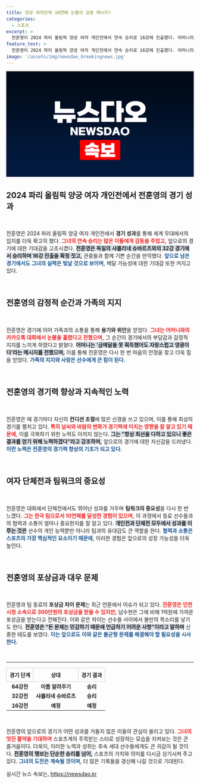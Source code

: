 ```yaml
---
title: 양궁 여자단체 10연패 눈물의 감동 메시지!
categories:
  - 스포츠
excerpt: >
  전훈영이 2024 파리 올림픽 양궁 여자 개인전에서 연속 승리로 16강에 진출했다. 어머니의 축하 메시지에 감격한 그는 최선을 다하겠다며 메달에 대한 의지를 다졌다.
feature_text: >
  전훈영이 2024 파리 올림픽 양궁 여자 개인전에서 연속 승리로 16강에 진출했다. 어머니의 축하 메시지에 감격한 그는 최선을 다하겠다며 메달에 대한 의지를 다졌다.
image: '/assets/img/newsdao_breakingnews.jpg'
---
```


<p><img src="/assets/img/newsdao_breakingnews.jpg" alt="ranknews 속보" /></p>

<h2 data-ke-size="size26">2024 파리 올림픽 양궁 여자 개인전에서 전훈영의 경기 성과</h2>

<p data-ke-size="size16">&nbsp;</p>

<p>전훈영은 2024 파리 올림픽 양궁 여자 개인전에서 <b>경기 성과</b>를 통해 세계 무대에서의 입지를 더욱 확고히 했다. <b><span style="color: #ee2323;">그녀의 연속 승리는 많은 이들에게 감동을 주었고,</span></b> 앞으로의 경기에 대한 기대감을 고조시켰다. <b><span style="background-color: #21538527;">전훈영은 독일의 샤를리네 슈바르츠와의 32강 경기에서 승리하며 16강 진출을 확정 짓고,</span></b> 관중들과 함께 기쁜 순간을 만끽했다. <b><span style="color: #1a5490;">앞으로 남은 경기에서도 그녀의 실력은 빛날 것으로 보이며,</span></b> 메달 가능성에 대한 기대감 또한 커지고 있다. </p>

<p data-ke-size="size16">&nbsp;</p>

<h2 data-ke-size="size26">전훈영의 감정적 순간과 가족의 지지</h2>

<p data-ke-size="size16">&nbsp;</p>

<p>전훈영은 경기에 이어 가족과의 소통을 통해 <b>용기와 위안</b>을 얻었다. <b><span style="color: #ee2323;">그녀는 어머니와의 카카오톡 대화에서 눈물을 흘렸다고 전했으며,</span></b> 그 순간이 경기에서의 부담감과 감정적 지지를 느끼게 하였다고 밝혔다. <b><span style="background-color: #21538527;">어머니는 ‘금메달을 못 획득했어도 자랑스럽고 영광이다’라는 메시지를 전했으며,</span></b> 이를 통해 전훈영은 다시 한 번 마음의 안정을 찾고 더욱 힘을 얻었다. <b><span style="color: #1a5490;">가족의 지지와 사랑은 선수에게 큰 힘이 된다.</span></b></p>

<p data-ke-size="size16">&nbsp;</p>

<h2 data-ke-size="size26">전훈영의 경기력 향상과 지속적인 노력</h2>

<p data-ke-size="size16">&nbsp;</p>

<p>전훈영은 매 경기마다 자신의 <b>컨디션 조절</b>에 많은 신경을 쓰고 있으며, 이를 통해 최상의 경기를 펼치고 있다. <b><span style="color: #ee2323;">특히 날씨와 바람의 변화가 경기력에 미치는 영향을 잘 알고 있기 때문에,</span></b> 이를 극복하기 위한 노력도 아끼지 않는다. <b><span style="background-color: #21538527;">그는 "항상 최선을 다하고 있으니 좋은 결과를 얻기 위해 노력하겠다”라고 강조하며,</span></b> 앞으로의 경기에 대한 자신감을 드러냈다. <b><span style="color: #1a5490;">이런 노력은 전훈영의 경기력 향상의 기초가 되고 있다.</span></b></p>

<p data-ke-size="size16">&nbsp;</p>

<h2 data-ke-size="size26">여자 단체전과 팀워크의 중요성</h2>

<p data-ke-size="size16">&nbsp;</p>

<p>전훈영은 대회에서 단체전에서도 뛰어난 성과를 거두며 <b>팀워크의 중요성</b>을 다시 한 번 느꼈다. <b><span style="color: #ee2323;">그는 한국 팀으로서 10연패를 달성한 경험이 있으며,</span></b> 이 과정에서 동료 선수들과의 협력과 소통이 얼마나 중요한지를 잘 알고 있다. <b><span style="background-color: #21538527;">개인전과 단체전 모두에서 성과를 이루는 것은</span></b> 선수의 개인 능력뿐만 아니라 팀과의 유대감도 큰 역할을 한다. <b><span style="color: #1a5490;">협력과 소통은 스포츠의 가장 핵심적인 요소이기 때문에,</span></b> 이러한 경험은 앞으로의 성장 가능성을 더욱 높인다.</p>

<p data-ke-size="size16">&nbsp;</p>

<h2 data-ke-size="size26">전훈영의 포상금과 대우 문제</h2>

<p data-ke-size="size16">&nbsp;</p>

<p>전훈영과 팀 동료의 <b>포상금 차이 문제</b>는 최근 언론에서 이슈가 되고 있다. <b><span style="color: #ee2323;">전훈영은 인천시청 소속으로 300만원의 포상금을 받을 수 있지만,</span></b> 남수현은 그에 비해 1억원에 가까운 포상금을 받는다고 전해진다. 이와 같은 차이는 선수들 사이에서 불만의 목소리를 낳기도 한다. <b><span style="background-color: #21538527;">전훈영은 “돈 문제는 민감하기 때문에 언급하기 어려운 사항”이라고 말하며</span></b> 신중한 태도를 보였다. <b><span style="color: #1a5490;">이는 앞으로도 이와 같은 불균형 문제를 해결해야 할 필요성을 시사한다.</span></b></p>

<p data-ke-size="size16">&nbsp;</p>

<hr>

<table style="width: 100%; border-collapse: collapse;">
  <tr>
    <th style="border: 1px solid #ccc; padding: 8px;">경기 단계</th>
    <th style="border: 1px solid #ccc; padding: 8px;">상대</th>
    <th style="border: 1px solid #ccc; padding: 8px;">경기 결과</th>
  </tr>
  <tr>
    <td style="text-align: center; height: 17px;"><b>64강전</b></td>
    <td style="text-align: center; height: 17px;"><b>이름 알려주기</b></td>
    <td style="text-align: center; height: 17px;"><b>승리</b></td>
  </tr>
  <tr>
    <td style="text-align: center; height: 17px;"><b>32강전</b></td>
    <td style="text-align: center; height: 17px;"><b>샤를리네 슈바르츠</b></td>
    <td style="text-align: center; height: 17px;"><b>승리</b></td>
  </tr>
  <tr>
    <td style="text-align: center; height: 17px;"><b>16강전</b></td>
    <td style="text-align: center; height: 17px;"><b>예정</b></td>
    <td style="text-align: center; height: 17px;"><b>예정</b></td>
  </tr>
</table>

<p data-ke-size="size16">&nbsp;</p>

<p>전훈영의 앞으로의 경기가 어떤 성과를 거둘지 많은 이들의 관심이 쏠리고 있다. <b><span style="color: #ee2323;">그녀의 멋진 활약을 기대하며</span></b> 스포츠계의 주목받는 스타로 성장하는 모습을 지켜보는 것은 큰 즐거움이다. 더욱이, 이러한 노력과 성취는 후속 세대 선수들에게도 큰 귀감이 될 것이다. <b><span style="background-color: #21538527;">전훈영의 행보는 단순한 승리를 넘어,</span></b> 스포츠의 가치와 의미를 다시금 상기시켜 주고 있다. <b><span style="color: #1a5490;">그녀의 도전은 계속될 것이며,</span></b> 더 많은 기록들을 경신해 나갈 것으로 기대된다.</p>
실시간 뉴스 속보는, <a href="https://newsdao.kr" rel="dofollow">https://newsdao.kr</a>


